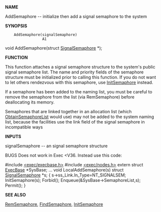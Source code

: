 
**NAME**

AddSemaphore -- initialize then add a signal semaphore to the system

**SYNOPSIS**

```
    AddSemaphore(signalSemaphore)
                 A1

```
void AddSemaphore(struct [SignalSemaphore](SignalSemaphore) *);

**FUNCTION**

This function attaches a signal semaphore structure to the system's
public signal semaphore list.  The name and priority fields of the
semaphore structure must be initialized prior to calling this
function.  If you do not want to let others rendezvous with this
semaphore, use [InitSemaphore](InitSemaphore) instead.

If a semaphore has been added to the naming list, you must be
careful to remove the semaphore from the list (via RemSemaphore)
before deallocating its memory.

Semaphores that are linked together in an allocation list (which
[ObtainSemaphoreList](ObtainSemaphoreList) would use) may not be added to the system
naming list, because the facilities use the link field of the
signal semaphore in incompatible ways

**INPUTS**

signalSemaphore -- an signal semaphore structure

BUGS
Does not work in Exec &#060;V36.  Instead use this code:

#include [&#060;exec/execbase.h&#062;](&#060;exec/execbase.h&#062;)
#include [&#060;exec/nodes.h&#062;](&#060;exec/nodes.h&#062;)
extern struct [ExecBase](ExecBase) *SysBase;
...
void LocalAddSemaphore(s)
struct [SignalSemaphore](SignalSemaphore) *s;
{
s-&#062;ss_Link.ln_Type=NT_SIGNALSEM;
InitSemaphore(s);
Forbid();
Enqueue(&#038;SysBase-&#062;SemaphoreList,s);
Permit();
}

**SEE ALSO**

[RemSemaphore](RemSemaphore), [FindSemaphore](FindSemaphore), [InitSemaphore](InitSemaphore)
